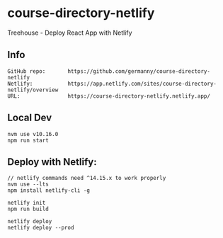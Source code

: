 # course-directory-netlify
Treehouse - Deploy React App with Netlify

## Info
```
GitHub repo:       https://github.com/germanny/course-directory-netlify
Netlify:           https://app.netlify.com/sites/course-directory-netlify/overview
URL:               https://course-directory-netlify.netlify.app/
```

## Local Dev

```
nvm use v10.16.0
npm run start
```

## Deploy with Netlify:

```
// netlify commands need ^14.15.x to work properly
nvm use --lts
npm install netlify-cli -g

netlify init
npm run build

netlify deploy
netlify deploy --prod
```
